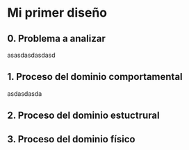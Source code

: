 <h1>Mi primer diseño</h1> 
<h2>0. Problema a analizar</h2>
asasdasdasdasd
<h2>1. Proceso del dominio comportamental</h2>
asdasdasda
<h2>2. Proceso del dominio estuctrural</h2>
<h2>3. Proceso del dominio físico</h2>

